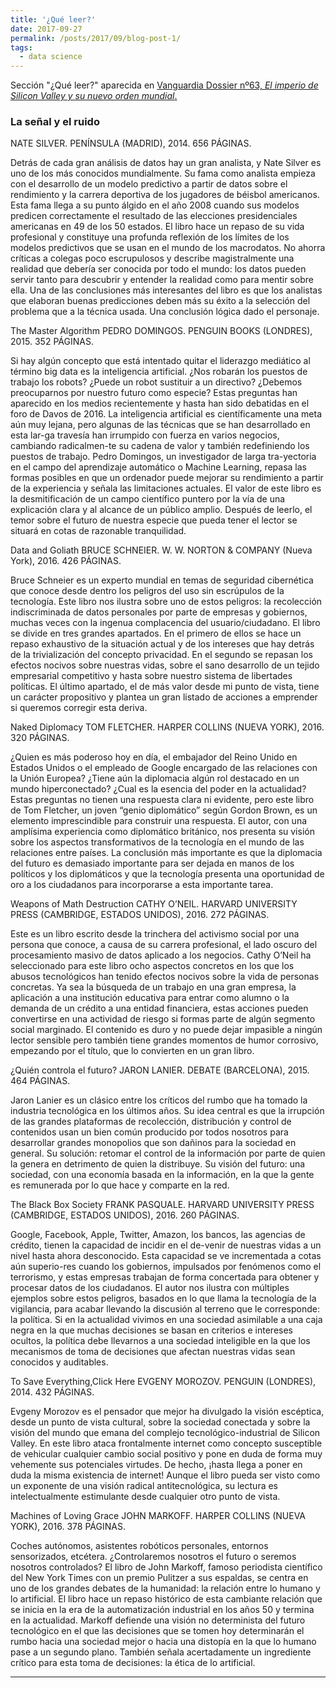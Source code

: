 ```yaml
---
title: '¿Qué leer?'
date: 2017-09-27
permalink: /posts/2017/09/blog-post-1/
tags:
  - data science
---
```


Sección "¿Qué leer?" aparecida en [Vanguardia Dossier nº63, *El imperio de Silicon Valley y su nuevo orden mundial*.](http://www.lavanguardia.com/vanguardia-dossier/20161212/412565670453/imperio-silicon-valley-nuevo-orden-mundial.html)

### La señal y el ruido
NATE SILVER. PENÍNSULA (MADRID), 2014. 656 PÁGINAS.

Detrás de cada gran análisis de datos hay un gran analista, y Nate Silver es uno de los más conocidos mundialmente. Su fama como analista empieza con el desarrollo de un modelo predictivo a partir de datos sobre el rendimiento y la carrera deportiva de los jugadores de béisbol americanos. Esta fama llega a su punto álgido en el año 2008 cuando sus modelos predicen correctamente el resultado de las elecciones presidenciales americanas en 49 de los 50 estados. El libro hace un repaso de su vida profesional y constituye una profunda reflexión de los límites de los modelos predictivos que se usan en el mundo de los macrodatos. No ahorra críticas a colegas poco escrupulosos y describe magistralmente una realidad que debería ser conocida por todo el mundo: los datos pueden servir tanto para descubrir y entender la realidad como para mentir sobre ella. Una de las conclusiones más interesantes del libro es que los analistas que elaboran buenas predicciones deben más su éxito a la selección del problema que a la técnica usada. Una conclusión lógica dado el personaje.

The Master Algorithm
PEDRO DOMINGOS. PENGUIN BOOKS (LONDRES), 2015. 352 PÁGINAS.

Si hay algún concepto que está intentado quitar el liderazgo mediático al término big data es la inteligencia artificial. ¿Nos robarán los puestos de trabajo los robots? ¿Puede un robot sustituir a un directivo? ¿Debemos preocuparnos por nuestro futuro como especie? Estas preguntas han aparecido en los medios recientemente y hasta han sido debatidas en el foro de Davos de 2016. La inteligencia artificial es científicamente una meta aún muy lejana, pero algunas de las técnicas que se han desarrollado en esta lar-ga travesía han irrumpido con fuerza en varios negocios, cambiando radicalmen-te su cadena de valor y también redefiniendo los puestos de trabajo. Pedro Domingos, un investigador de larga tra-yectoria en el campo del aprendizaje automático o Machine Learning, repasa las formas posibles en que un ordenador puede mejorar su rendimiento a partir de la experiencia y señala las limitaciones actuales. El valor de este libro es la desmitificación de un campo científico puntero por la vía de una explicación clara y al alcance de un público amplio. Después de leerlo, el temor sobre el futuro de nuestra especie que pueda tener el lector se situará en cotas de razonable tranquilidad.

Data and Goliath
BRUCE SCHNEIER. W. W. NORTON & COMPANY (Nueva York), 2016. 426  PÁGINAS.

Bruce Schneier es un experto mundial en temas de seguridad cibernética que conoce desde dentro los peligros del uso sin escrúpulos de la tecnología. Este libro nos ilustra sobre uno de estos peligros: la recolección indiscriminada de datos personales por parte de empresas y gobiernos, muchas veces con la ingenua complacencia del usuario/ciudadano. El libro se divide en tres grandes apartados. En el primero de ellos se hace un repaso exhaustivo de la situación actual y de los intereses que hay detrás de la trivialización del concepto privacidad. En el segundo se repasan los efectos nocivos sobre nuestras vidas, sobre el sano desarrollo de un tejido empresarial competitivo y hasta sobre nuestro sistema de libertades políticas. El último apartado, el de más valor desde mi punto de vista, tiene un carácter propositivo y plantea un gran listado de acciones a emprender si queremos corregir esta deriva.

Naked Diplomacy
TOM FLETCHER. HARPER COLLINS (NUEVA YORK), 2016. 320 PÁGINAS.

¿Quien es más poderoso hoy en día, el embajador del Reino Unido en Estados Unidos o el empleado de Google encargado de las relaciones con la Unión Europea? ¿Tiene aún la diplomacia algún rol destacado en un mundo hiperconectado? ¿Cual es la esencia del poder en la actualidad? Estas preguntas no tienen una respuesta clara ni evidente, pero este libro de Tom Fletcher, un joven “genio diplomático” según Gordon Brown, es un elemento imprescindible para construir una respuesta. El autor, con una amplísima experiencia como diplomático británico, nos presenta su visión sobre los aspectos transformativos de la tecnología en el mundo de las relaciones entre países. La conclusión más importante es que la diplomacia del futuro es demasiado importante para ser dejada en manos de los políticos y los diplomáticos y que la tecnología presenta una oportunidad de oro a los ciudadanos para incorporarse a esta importante tarea.

Weapons of Math Destruction
CATHY O’NEIL. HARVARD UNIVERSITY PRESS (CAMBRIDGE, ESTADOS UNIDOS), 2016. 272 PÁGINAS. 

Este es un libro escrito desde la trinchera del activismo social por una persona que conoce, a causa de su carrera profesional, el lado oscuro del procesamiento masivo de datos aplicado a los negocios. Cathy O’Neil ha seleccionado para este libro ocho aspectos concretos en los que los abusos tecnológicos han tenido efectos nocivos sobre la vida de personas concretas. Ya sea la búsqueda de un trabajo en una gran empresa, la aplicación a una institución educativa para entrar como alumno o la demanda de un crédito a una entidad financiera, estas acciones pueden convertirse en una actividad de riesgo si formas parte de algún segmento social marginado. El contenido es duro y no puede dejar impasible a ningún lector sensible pero también tiene grandes momentos de humor corrosivo, empezando por el título, que lo convierten en un gran libro.

¿Quién controla el futuro?
JARON LANIER. DEBATE  (BARCELONA), 2015. 464 PÁGINAS.

Jaron Lanier es un clásico entre los críticos del rumbo que ha tomado la industria tecnológica en los últimos años. Su idea central es que la irrupción de las grandes plataformas de recolección, distribución y control de contenidos usan un bien común producido por todos nosotros para desarrollar grandes monopolios que son dañinos para la sociedad en general. Su solución: retomar el control de la información por parte de quien la genera en detrimento de quien la distribuye. Su visión del futuro: una sociedad, con una economía basada en la información, en la que la gente es remunerada por lo que hace y comparte en la red. 

The Black Box Society
FRANK PASQUALE. HARVARD 
UNIVERSITY PRESS (CAMBRIDGE, 
ESTADOS UNIDOS), 2016. 260 PÁGINAS.

Google, Facebook, Apple, Twitter, Amazon, los bancos, las agencias de crédito, tienen la capacidad de incidir en el de-venir de nuestras vidas a un nivel hasta ahora desconocido. Esta capacidad se ve incrementada a cotas aún superio-res cuando los gobiernos, impulsados por fenómenos como el terrorismo, y estas empresas trabajan de forma concertada para obtener y procesar datos de los ciudadanos. El autor nos ilustra con múltiples ejemplos sobre estos peligros, basados en lo que llama la tecnología de la vigilancia, para acabar llevando la discusión al terreno que le corresponde: la política. Si en la actualidad vivimos en una sociedad asimilable a una caja negra en la que muchas decisiones se basan en criterios e intereses ocultos, la política debe llevarnos a una sociedad inteligible en la que los mecanismos de toma de decisiones que afectan nuestras vidas sean conocidos y auditables.

To Save Everything,Click Here
EVGENY MOROZOV. PENGUIN  (LONDRES), 2014. 432 PÁGINAS.

Evgeny Morozov es el pensador que mejor ha divulgado la visión escéptica, desde un punto de vista cultural, sobre la sociedad conectada y sobre la visión del mundo que emana del complejo tecnológico-industrial de Silicon Valley. En este libro ataca frontalmente internet como concepto susceptible de vehicular cualquier cambio social positivo y pone en duda de forma muy vehemente sus potenciales virtudes. De hecho, ¡hasta llega a poner en duda la misma existencia de internet! Aunque el libro pueda ser visto como un exponente de una visión radical antitecnológica, su lectura es intelectualmente estimulante desde cualquier otro punto de vista.

Machines of Loving Grace
JOHN MARKOFF. HARPER COLLINS (NUEVA YORK), 2016. 378 PÁGINAS.

Coches autónomos, asistentes robóticos personales, entornos sensorizados, etcétera. ¿Controlaremos nosotros el futuro o seremos nosotros controlados? El libro de John Markoff, famoso periodista científico del New York Times con un premio Pulitzer a sus espaldas, se centra en uno de los grandes debates de la humanidad: la relación entre lo humano y lo artificial. El libro hace un repaso histórico de esta cambiante relación que se inicia en la era de la automatización industrial en los años 50 y termina en la actualidad. Markoff defiende una visión no determinista del futuro tecnológico en el que las decisiones que se tomen hoy determinarán el rumbo hacia una sociedad mejor o hacia una distopía en la que lo humano pase a un segundo plano. También señala acertadamente un ingrediente crítico para esta toma de decisiones: la ética de lo artificial.


------

